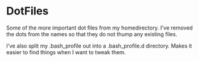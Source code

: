 DotFiles
========

Some of the more important dot files from my homedirectory.
I've removed the dots from the names so that they do not thump any existing files.

I've also split my .bash_profile out into a .bash_profile.d directory. Makes it easier to find things when I want to tweak them.
